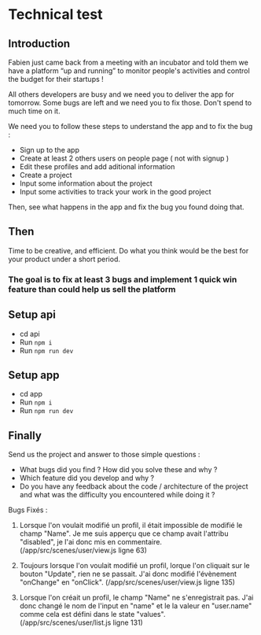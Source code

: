 # Technical test

## Introduction

Fabien just came back from a meeting with an incubator and told them we have a platform “up and running” to monitor people's activities and control the budget for their startups !

All others developers are busy and we need you to deliver the app for tomorrow.
Some bugs are left and we need you to fix those. Don't spend to much time on it.

We need you to follow these steps to understand the app and to fix the bug : 
 - Sign up to the app
 - Create at least 2 others users on people page ( not with signup ) 
 - Edit these profiles and add aditional information 
 - Create a project
 - Input some information about the project
 - Input some activities to track your work in the good project
  
Then, see what happens in the app and fix the bug you found doing that.

## Then
Time to be creative, and efficient. Do what you think would be the best for your product under a short period.

### The goal is to fix at least 3 bugs and implement 1 quick win feature than could help us sell the platform

## Setup api

- cd api
- Run `npm i`
- Run `npm run dev`

## Setup app

- cd app
- Run `npm i`
- Run `npm run dev`

## Finally

Send us the project and answer to those simple questions : 
- What bugs did you find ? How did you solve these and why ? 
- Which feature did you develop and why ? 
- Do you have any feedback about the code / architecture of the project and what was the difficulty you encountered while doing it ? 

Bugs Fixés :

1) Lorsque l'on voulait modifié un profil, il était impossible de modifié le champ "Name". Je me suis apperçu que ce champ avait l'attribu "disabled", je l'ai donc mis en commentaire. (/app/src/scenes/user/view.js ligne 63)

2) Toujours lorsque l'on voulait modifié un profil, lorque l'on cliquait sur le bouton "Update", rien ne se passait. J'ai donc modifié l'évènement "onChange" en "onClick". (/app/src/scenes/user/view.js ligne 135)

3) Lorsque l'on créait un profil, le champ "Name" ne s'enregistrait pas. J'ai donc changé le nom de l'input en "name" et le la valeur en "user.name" comme cela est défini dans le state "values". (/app/src/scenes/user/list.js ligne 131)